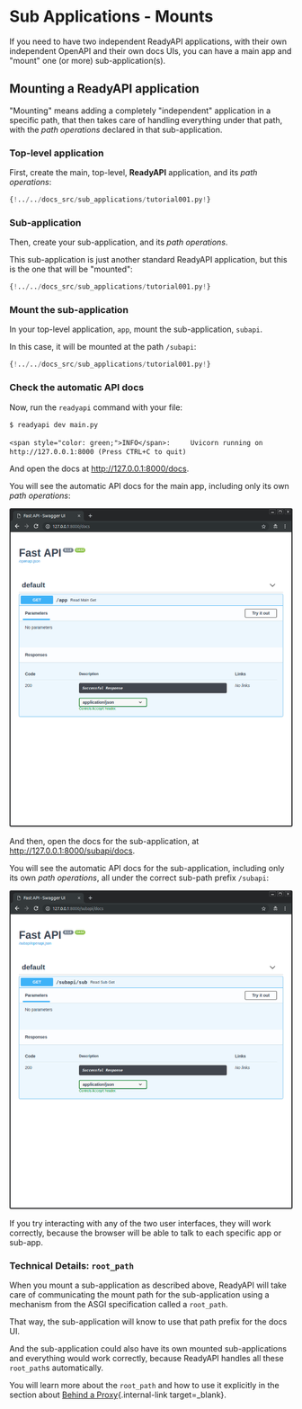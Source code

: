 # Sub Applications - Mounts

If you need to have two independent ReadyAPI applications, with their own independent OpenAPI and their own docs UIs, you can have a main app and "mount" one (or more) sub-application(s).

## Mounting a **ReadyAPI** application

"Mounting" means adding a completely "independent" application in a specific path, that then takes care of handling everything under that path, with the _path operations_ declared in that sub-application.

### Top-level application

First, create the main, top-level, **ReadyAPI** application, and its _path operations_:

```Python hl_lines="3  6-8"
{!../../docs_src/sub_applications/tutorial001.py!}
```

### Sub-application

Then, create your sub-application, and its _path operations_.

This sub-application is just another standard ReadyAPI application, but this is the one that will be "mounted":

```Python hl_lines="11  14-16"
{!../../docs_src/sub_applications/tutorial001.py!}
```

### Mount the sub-application

In your top-level application, `app`, mount the sub-application, `subapi`.

In this case, it will be mounted at the path `/subapi`:

```Python hl_lines="11  19"
{!../../docs_src/sub_applications/tutorial001.py!}
```

### Check the automatic API docs

Now, run the `readyapi` command with your file:

<div class="termy">

```console
$ readyapi dev main.py

<span style="color: green;">INFO</span>:     Uvicorn running on http://127.0.0.1:8000 (Press CTRL+C to quit)
```

</div>

And open the docs at <a href="http://127.0.0.1:8000/docs" class="external-link" target="_blank">http://127.0.0.1:8000/docs</a>.

You will see the automatic API docs for the main app, including only its own _path operations_:

<img src="/img/tutorial/sub-applications/image01.png">

And then, open the docs for the sub-application, at <a href="http://127.0.0.1:8000/subapi/docs" class="external-link" target="_blank">http://127.0.0.1:8000/subapi/docs</a>.

You will see the automatic API docs for the sub-application, including only its own _path operations_, all under the correct sub-path prefix `/subapi`:

<img src="/img/tutorial/sub-applications/image02.png">

If you try interacting with any of the two user interfaces, they will work correctly, because the browser will be able to talk to each specific app or sub-app.

### Technical Details: `root_path`

When you mount a sub-application as described above, ReadyAPI will take care of communicating the mount path for the sub-application using a mechanism from the ASGI specification called a `root_path`.

That way, the sub-application will know to use that path prefix for the docs UI.

And the sub-application could also have its own mounted sub-applications and everything would work correctly, because ReadyAPI handles all these `root_path`s automatically.

You will learn more about the `root_path` and how to use it explicitly in the section about [Behind a Proxy](behind-a-proxy.md){.internal-link target=\_blank}.
